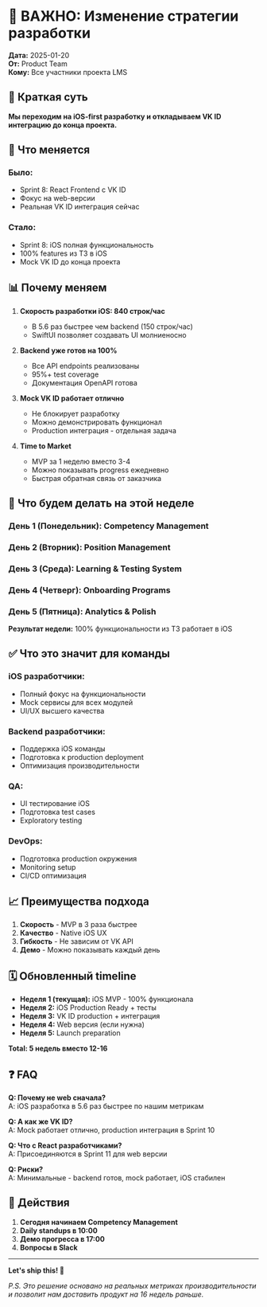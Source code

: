 # 🚨 ВАЖНО: Изменение стратегии разработки

**Дата:** 2025-01-20  
**От:** Product Team  
**Кому:** Все участники проекта LMS

## 📢 Краткая суть

**Мы переходим на iOS-first разработку и откладываем VK ID интеграцию до конца проекта.**

## 🎯 Что меняется

### Было:
- Sprint 8: React Frontend с VK ID
- Фокус на web-версии
- Реальная VK ID интеграция сейчас

### Стало:
- Sprint 8: iOS полная функциональность
- 100% features из ТЗ в iOS
- Mock VK ID до конца проекта

## 📊 Почему меняем

1. **Скорость разработки iOS: 840 строк/час**
   - В 5.6 раз быстрее чем backend (150 строк/час)
   - SwiftUI позволяет создавать UI молниеносно

2. **Backend уже готов на 100%**
   - Все API endpoints реализованы
   - 95%+ test coverage
   - Документация OpenAPI готова

3. **Mock VK ID работает отлично**
   - Не блокирует разработку
   - Можно демонстрировать функционал
   - Production интеграция - отдельная задача

4. **Time to Market**
   - MVP за 1 неделю вместо 3-4
   - Можно показывать progress ежедневно
   - Быстрая обратная связь от заказчика

## 📱 Что будем делать на этой неделе

### День 1 (Понедельник): Competency Management
### День 2 (Вторник): Position Management  
### День 3 (Среда): Learning & Testing System
### День 4 (Четверг): Onboarding Programs
### День 5 (Пятница): Analytics & Polish

**Результат недели:** 100% функциональности из ТЗ работает в iOS

## ✅ Что это значит для команды

### iOS разработчики:
- Полный фокус на функциональности
- Mock сервисы для всех модулей
- UI/UX высшего качества

### Backend разработчики:
- Поддержка iOS команды
- Подготовка к production deployment
- Оптимизация производительности

### QA:
- UI тестирование iOS
- Подготовка test cases
- Exploratory testing

### DevOps:
- Подготовка production окружения
- Monitoring setup
- CI/CD оптимизация

## 📈 Преимущества подхода

1. **Скорость** - MVP в 3 раза быстрее
2. **Качество** - Native iOS UX
3. **Гибкость** - Не зависим от VK API
4. **Демо** - Можно показывать каждый день

## 🗓️ Обновленный timeline

- **Неделя 1 (текущая):** iOS MVP - 100% функционала
- **Неделя 2:** iOS Production Ready + тесты
- **Неделя 3:** VK ID production + интеграция
- **Неделя 4:** Web версия (если нужна)
- **Неделя 5:** Launch preparation

**Total: 5 недель вместо 12-16**

## ❓ FAQ

**Q: Почему не web сначала?**  
A: iOS разработка в 5.6 раз быстрее по нашим метрикам

**Q: А как же VK ID?**  
A: Mock работает отлично, production интеграция в Sprint 10

**Q: Что с React разработчиками?**  
A: Присоединяются в Sprint 11 для web версии

**Q: Риски?**  
A: Минимальные - backend готов, mock работает, iOS стабилен

## 🚀 Действия

1. **Сегодня начинаем Competency Management**
2. **Daily standups в 10:00**
3. **Демо прогресса в 17:00**
4. **Вопросы в Slack**

---

**Let's ship this! 🚀**

*P.S. Это решение основано на реальных метриках производительности и позволит нам доставить продукт на 16 недель раньше.* 